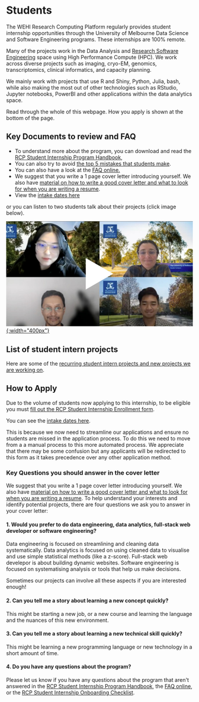 # Students

The WEHI Research Computing Platform regularly provides student internship opportunities through the University of Melbourne Data Science and Software Engineering programs. These internships are 100% remote.

Many of the projects work in the Data Analysis and [Research Software Engineering](https://rse-aunz.github.io/) space using High Performance Compute (HPC). We work across diverse projects such as imaging, cryo-EM, genomics, transcriptomics, clinical informatics, and capacity planning.

We mainly work with projects that use R and Shiny, Python, Julia, bash, while also making the most out of other technologies such as RStudio, Jupyter notebooks, PowerBI and other applications within the data analytics space.

Read through the whole of this webpage. How you apply is shown at the bottom of the page.

## Key Documents to review and FAQ

- To understand more about the program, you can download and read the [RCP Student Internship Program Handbook](https://figshare.com/articles/presentation/Research_Computing_Platform_Student_Internship_Handbook/21259467), 
- You can also try to avoid [the top 5 mistakes that students make](top-5-mistakes).
- You can also have a look at the [FAQ online.](faq)
- We suggest that you write a 1 page cover letter introducing yourself. We also have [material on how to write a good cover letter and what to look for when you are writing a resume](https://doi.org/10.6084/m9.figshare.21057535.v2).
- View the [intake dates here](intake_dates) 

or you can listen to two students talk about their projects (click image below).

[![Symposium image of four people on a virtual call](/assets/symposium.jpeg){:width="400px"}](https://www.youtube.com/watch?v=QVMrIFLXOFw)


## List of student intern projects

Here are some of the [recurring student intern projects and new projects we are working on](project-wikis).

## How to Apply

Due to the volume of students now applying to this internship, to be eligible you must [fill out the RCP Student Internship Enrollment form](https://redcap.wehi.edu.au/surveys/?s=AMYXK9FFHXR9LE9T). 

You can see the [intake dates here](intake_dates).

This is because we now need to streamline our applications and ensure no students are missed in the application process. To do this we need to move from a a manual process to this more automated process. We appreciate that there may be some confusion but any applicants will be redirected to this form as it takes precedence over any other application method. 


### Key Questions you should answer in the cover letter

We suggest that you write a 1 page cover letter introducing yourself. We also have [material on how to write a good cover letter and what to look for when you are writing a resume](https://doi.org/10.6084/m9.figshare.21057535.v2). To help understand your interests and identify potential projects, there are four questions we ask you to answer in your cover letter: 


#### 1. Would you prefer to do data engineering, data analytics, full-stack web developer or software engineering?

Data engineering is focused on streamlining and cleaning data systematically.
Data analytics is focused on using cleaned data to visualise and use simple statistical methods (like a z-score).
Full-stack web develepor is about building dynamic websites.
Software engineering is focused on systematising analysis or tools that help us make decisions.

Sometimes our projects can involve all these aspects if you are interested enough!

#### 2. Can you tell me a story about learning a new concept quickly?

This might be starting a new job, or a new course and learning the language and the nuances of this new environment.

#### 3. Can you tell me a story about learning a new technical skill quickly?

This might be learning a new programming language or new technology in a short amount of time.

#### 4. Do you have any questions about the program?

Please let us know if you have any questions about the program that aren't answered in the [RCP Student Internship Program Handbook](/RDM-0220-RCP-Student-Internship-Handbook.pdf), the [FAQ online](faq), or the [RCP Student Internship Onboarding Checklist](https://figshare.com/articles/online_resource/RDM_0138_RCP_Student_Onboarding_Checklist/23280815). 



